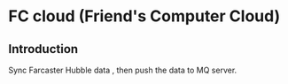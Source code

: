 # FC cloud (Friend's Computer Cloud)

## Introduction

Sync Farcaster Hubble data , then push the data to MQ server.



